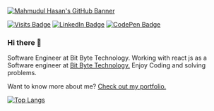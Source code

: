 [![Mahmudul Hasan's GitHub Banner](./hasan.png)](https://mhasanportfolio.netlify.app/)

[![Visits Badge](https://badges.pufler.dev/visits/mhasan320/mhasan320)](https://mhasanportfolio.netlify.app/)
[![LinkedIn Badge](https://img.shields.io/badge/LinkedIn-Profile-informational?style=flat&logo=linkedin&logoColor=white&color=0D76A8)](https://www.linkedin.com/in/mahmudulhasan12/)
[![CodePen Badge](https://img.shields.io/badge/CodePen-Profile-informational?style=flat&logo=codepen&logoColor=white&color=black)](https://codepen.io/mhhasan320)

### Hi there 👋

Software Engineer at Bit Byte Technology. Working with react js as a Software engineer at [Bit Byte Technology.](https://bitbytetechnology.com/) Enjoy Coding and solving problems.

Want to know more about me? [Check out my portfolio.](https://mhasanportfolio.netlify.app/)


[![Top Langs](https://github-readme-stats.vercel.app/api/top-langs/?username=mhasan320&layout=donut)](https://github.com/anuraghazra/github-readme-stats)

